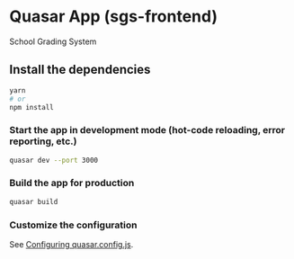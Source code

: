 # Quasar App (sgs-frontend)

School Grading System

## Install the dependencies
```bash
yarn
# or
npm install
```

### Start the app in development mode (hot-code reloading, error reporting, etc.)
```bash
quasar dev --port 3000
```


### Build the app for production
```bash
quasar build
```

### Customize the configuration
See [Configuring quasar.config.js](https://v2.quasar.dev/quasar-cli-vite/quasar-config-js).


